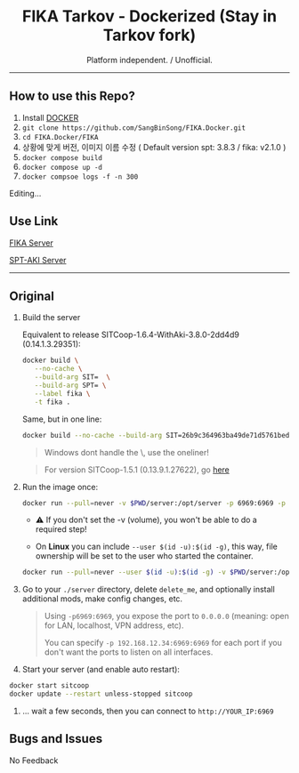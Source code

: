 <div align=center style="text-align: center;">
<h1>FIKA Tarkov - Dockerized (Stay in Tarkov fork)</h1>
Platform independent. / Unofficial.
</div>

---

## How to use this Repo?

1. Install [DOCKER](https://docs.docker.com/engine/install/)
2. `git clone https://github.com/SangBinSong/FIKA.Docker.git`
3. `cd FIKA.Docker/FIKA`
4. 상황에 맞게 버전, 이미지 이름 수정 ( Default version spt: 3.8.3 / fika: v2.1.0 )
4. `docker compose build`
5. `docker compose up -d`
6. `docker compsoe logs -f -n 300`

Editing...

## Use Link

[FIKA Server](https://github.com/project-fika/Fika-Server)

[SPT-AKI Server](https://dev.sp-tarkov.com/SPT-AKI/Server)

---
## Original 

1. Build the server 
	
   Equivalent to release SITCoop-1.6.4-WithAki-3.8.0-2dd4d9 (0.14.1.3.29351):
   ```bash
   docker build \
      --no-cache \
      --build-arg SIT=  \
      --build-arg SPT= \
      --label fika \
      -t fika .
   ```
   Same, but in one line:
   ```bash
   docker build --no-cache --build-arg SIT=26b9c364963ba49de71d5761bed1135ddad50f77 --build-arg SPT=2dd4d914382657378d9cdec173039d771fe33220 --label SITCoop -t sitcoop .
   ```
   
   > Windows dont handle the \\, use the oneliner!

   > For version SITCoop-1.5.1 (0.13.9.1.27622), go [here](https://github.com/stayintarkov/SIT.Docker/tree/82727f8dea553a5294b321590d933d9722c26b53)

2. Run the image once:
   ```bash
   docker run --pull=never -v $PWD/server:/opt/server -p 6969:6969 -p 6970:6970 -p 6971:6971 -it --name sitcoop sitcoop
   ```
   - ⚠️ If you don't set the -v (volume), you won't be able to do a required step!

   - On **Linux** you can include `--user $(id -u):$(id -g)`, this way, file ownership will be set to the user who started the container.
   ```bash
   docker run --pull=never --user $(id -u):$(id -g) -v $PWD/server:/opt/server -p 6969:6969 -p 6970:6970 -p 6971:6971 -it --name sitcoop sitcoop
   ```

3. Go to your `./server` directory, delete `delete_me`, and optionally install additional mods, make config changes, etc.
    > Using `-p6969:6969`, you expose the port to `0.0.0.0` (meaning: open for LAN, localhost, VPN address, etc).
    > 
    > You can specify `-p 192.168.12.34:6969:6969` for each port if you don't want the ports to listen on all interfaces. 
   
4. Start your server (and enable auto restart):
 ```bash
docker start sitcoop
docker update --restart unless-stopped sitcoop
```
1. ... wait a few seconds, then you can connect to `http://YOUR_IP:6969`

## Bugs and Issues
No Feedback
